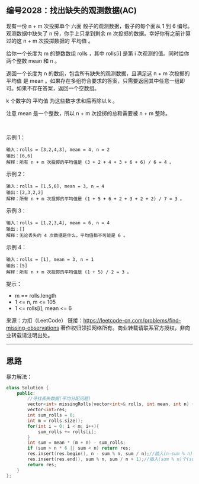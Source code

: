 ## 编号2028：找出缺失的观测数据(AC)

现有一份 n + m 次投掷单个 六面 骰子的观测数据，骰子的每个面从 1 到 6 编号。观测数据中缺失了 n 份，你手上只拿到剩余 m 次投掷的数据。幸好你有之前计算过的这 n + m 次投掷数据的 平均值 。

给你一个长度为 m 的整数数组 rolls ，其中 rolls[i] 是第 i 次观测的值。同时给你两个整数 mean 和 n 。

返回一个长度为 n 的数组，包含所有缺失的观测数据，且满足这 n + m 次投掷的 平均值 是 mean 。如果存在多组符合要求的答案，只需要返回其中任意一组即可。如果不存在答案，返回一个空数组。

k 个数字的 平均值 为这些数字求和后再除以 k 。

注意 mean 是一个整数，所以 n + m 次投掷的总和需要被 n + m 整除。

 

示例 1：
```
输入：rolls = [3,2,4,3], mean = 4, n = 2
输出：[6,6]
解释：所有 n + m 次投掷的平均值是 (3 + 2 + 4 + 3 + 6 + 6) / 6 = 4 。
```
示例 2：
```
输入：rolls = [1,5,6], mean = 3, n = 4
输出：[2,3,2,2]
解释：所有 n + m 次投掷的平均值是 (1 + 5 + 6 + 2 + 3 + 2 + 2) / 7 = 3 。
```
示例 3：
```
输入：rolls = [1,2,3,4], mean = 6, n = 4
输出：[]
解释：无论丢失的 4 次数据是什么，平均值都不可能是 6 。
```
示例 4：
```
输入：rolls = [1], mean = 3, n = 1
输出：[5]
解释：所有 n + m 次投掷的平均值是 (1 + 5) / 2 = 3 。 
```
提示：

* m == rolls.length
* 1 <= n, m <= 105
* 1 <= rolls[i], mean <= 6

来源：力扣（LeetCode）
链接：https://leetcode-cn.com/problems/find-missing-observations
著作权归领扣网络所有。商业转载请联系官方授权，非商业转载请注明出处。

---
## 思路

暴力解法：
```c++
class Solution {
    public:
        //寻找丢失数据(平均分配问题)
        vector<int> missingRolls(vector<int>& rolls, int mean, int n) {
        vector<int>res;
        int sum_rolls = 0;
        int m = rolls.size();
        for(int i = 0; i < m; i++){
            sum_rolls += rolls[i];
        }
        int sum = mean * (m + n) - sum_rolls;
        if (sum > n * 6 || sum < n) return res;
        res.insert(res.begin(), n - sum % n, sum / n);//插入(n-sum % n)个(sum/n)
        res.insert(res.end(), sum % n, sum / n + 1);//插入(sum % n)个(sum/n + 1)
        return res;
    }
};
```